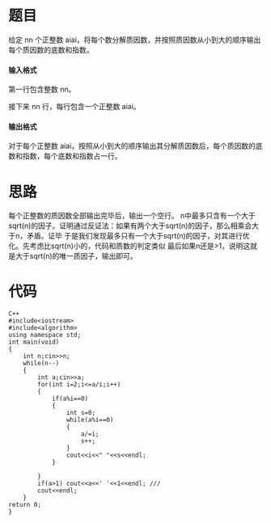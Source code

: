 # 题目
给定 nn 个正整数 aiai，将每个数分解质因数，并按照质因数从小到大的顺序输出每个质因数的底数和指数。

#### 输入格式

第一行包含整数 nn。

接下来 nn 行，每行包含一个正整数 aiai。

#### 输出格式

对于每个正整数 aiai，按照从小到大的顺序输出其分解质因数后，每个质因数的底数和指数，每个底数和指数占一行。

# 思路
每个正整数的质因数全部输出完毕后，输出一个空行。
n中最多只含有一个大于sqrt(n)的因子。证明通过反证法：如果有两个大于sqrt(n)的因子，那么相乘会大于n，矛盾。证毕
于是我们发现最多只有一个大于sqrt(n)的因子，对其进行优化。先考虑比sqrt(n)小的，代码和质数的判定类似
最后如果n还是>1，说明这就是大于sqrt(n)的唯一质因子，输出即可。
# 代码
~~~
C++
#include<iostream>
#include<algorithm>
using namespace std;
int main(void)
{
    int n;cin>>n;
    while(n--)
    {
        int a;cin>>a;
        for(int i=2;i<=a/i;i++)
        {
            if(a%i==0)
            {
                int s=0;
                while(a%i==0)
                {
                    a/=i;
                    s++;
                }
                cout<<i<<" "<<s<<endl;  
            }

        }
        if(a>1) cout<<a<<' '<<1<<endl; ///
        cout<<endl;
    }
return 0;    
}

